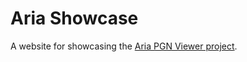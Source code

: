 # Aria Showcase

A website for showcasing the [Aria PGN Viewer project](https://github.com/protozeFoss/Aria "Aria Github"). 
